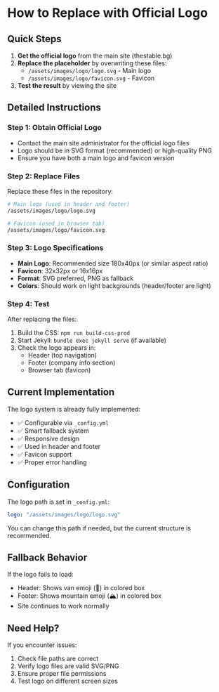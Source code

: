 # How to Replace with Official Logo

## Quick Steps

1. **Get the official logo** from the main site (thestable.bg)
2. **Replace the placeholder** by overwriting these files:
   - `/assets/images/logo/logo.svg` - Main logo
   - `/assets/images/logo/favicon.svg` - Favicon
3. **Test the result** by viewing the site

## Detailed Instructions

### Step 1: Obtain Official Logo
- Contact the main site administrator for the official logo files
- Logo should be in SVG format (recommended) or high-quality PNG
- Ensure you have both a main logo and favicon version

### Step 2: Replace Files
Replace these files in the repository:

```bash
# Main logo (used in header and footer)
/assets/images/logo/logo.svg

# Favicon (used in browser tab)
/assets/images/logo/favicon.svg
```

### Step 3: Logo Specifications
- **Main Logo**: Recommended size 180x40px (or similar aspect ratio)
- **Favicon**: 32x32px or 16x16px
- **Format**: SVG preferred, PNG as fallback
- **Colors**: Should work on light backgrounds (header/footer are light)

### Step 4: Test
After replacing the files:
1. Build the CSS: `npm run build-css-prod`
2. Start Jekyll: `bundle exec jekyll serve` (if available)
3. Check the logo appears in:
   - Header (top navigation)
   - Footer (company info section)
   - Browser tab (favicon)

## Current Implementation

The logo system is already fully implemented:
- ✅ Configurable via `_config.yml`
- ✅ Smart fallback system
- ✅ Responsive design
- ✅ Used in header and footer
- ✅ Favicon support
- ✅ Proper error handling

## Configuration

The logo path is set in `_config.yml`:
```yaml
logo: "/assets/images/logo/logo.svg"
```

You can change this path if needed, but the current structure is recommended.

## Fallback Behavior

If the logo fails to load:
- Header: Shows van emoji (🚐) in colored box
- Footer: Shows mountain emoji (🏔️) in colored box
- Site continues to work normally

## Need Help?

If you encounter issues:
1. Check file paths are correct
2. Verify logo files are valid SVG/PNG
3. Ensure proper file permissions
4. Test logo on different screen sizes